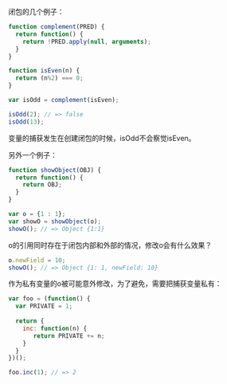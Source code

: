 闭包的几个例子：

```javascript
function complement(PRED) {
  return function() {
    return !PRED.apply(null, arguments);
  }
}

function isEven(n) {
  return (n%2) === 0;
}

var isOdd = complement(isEven);

isOdd(2); // => false
isOdd(13);
```

变量的捕获发生在创建闭包的时候，isOdd不会察觉isEven。

另外一个例子：
```javascript
function showObject(OBJ) {
  return function() {
    return OBJ;
  }
}

var o = {1 : 1};
var showO = showObject(o);
showO(); // => Object {1:1}
```

o的引用同时存在于闭包内部和外部的情况，修改o会有什么效果？

```javascript
o.newField = 10;
showO(); // => Object {1: 1, newField: 10}
```

作为私有变量的o被可能意外修改，为了避免，需要把捕获变量私有：
```javascript
var foo = (function() {
  var PRIVATE = 1;
  
  return {
    inc: function(n) {
       return PRIVATE += n;
    }
  }
})();

foo.inc(1); // => 2


```
